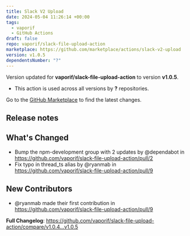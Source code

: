 ```yaml
---
title: Slack V2 Upload
date: 2024-05-04 11:26:14 +00:00
tags:
  - vaporif
  - GitHub Actions
draft: false
repo: vaporif/slack-file-upload-action
marketplace: https://github.com/marketplace/actions/slack-v2-upload
version: v1.0.5
dependentsNumber: "?"
---
```



Version updated for **vaporif/slack-file-upload-action** to version **v1.0.5**.
- This action is used across all versions by **?** repositories.

Go to the [GitHub Marketplace](https://github.com/marketplace/actions/slack-v2-upload) to find the latest changes.

## Release notes

## What's Changed
* Bump the npm-development group with 2 updates by @dependabot in https://github.com/vaporif/slack-file-upload-action/pull/2
* Fix typo in thread_ts alias by @ryanmab in https://github.com/vaporif/slack-file-upload-action/pull/9

## New Contributors
* @ryanmab made their first contribution in https://github.com/vaporif/slack-file-upload-action/pull/9

**Full Changelog**: https://github.com/vaporif/slack-file-upload-action/compare/v1.0.4...v1.0.5
